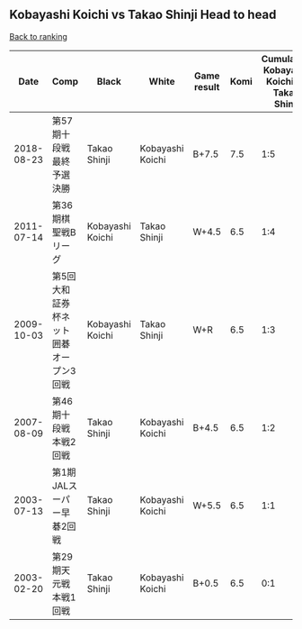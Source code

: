 ## Kobayashi Koichi vs Takao Shinji Head to head

[Back to ranking](../../index.md)




| **Date** | **Comp** | **Black** | **White** | **Game result** | **Komi** | **Cumulative Kobayashi Koichi vs Takao Shinji** | **Kobayashi Koichi streak** | **Takao Shinji streak** | 
| --- | --- | --- | --- | --- | --- | --- | --- | --- |
| 2018-08-23 | 第57期十段戦最終予選決勝 | Takao Shinji | Kobayashi Koichi | B+7.5 | 7.5 | 1:5 | 0 | 4 | 
| 2011-07-14 | 第36期棋聖戦Bリーグ | Kobayashi Koichi | Takao Shinji | W+4.5 | 6.5 | 1:4 | 0 | 3 | 
| 2009-10-03 | 第5回大和証券杯ネット囲碁オープン3回戦 | Kobayashi Koichi | Takao Shinji | W+R | 6.5 | 1:3 | 0 | 2 | 
| 2007-08-09 | 第46期十段戦本戦2回戦 | Takao Shinji | Kobayashi Koichi | B+4.5 | 6.5 | 1:2 | 0 | 1 | 
| 2003-07-13 | 第1期JALスーパー早碁2回戦 | Takao Shinji | Kobayashi Koichi | W+5.5 | 6.5 | 1:1 | 1 | 0 | 
| 2003-02-20 | 第29期天元戦本戦1回戦 | Takao Shinji | Kobayashi Koichi | B+0.5 | 6.5 | 0:1 | 0 | 1 |




